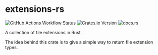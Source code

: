 # extensions-rs

[![GitHub Actions Workflow Status](https://img.shields.io/github/actions/workflow/status/travisbaars/extensions-rs/integrate.yml?branch=main&logo=github)](https://github.com/travisbaars/extensions-rs/actions)
[![Crates.io Version](https://img.shields.io/crates/v/extensions-rs)](https://crates.io/crates/extensions-rs)
[![docs.rs](https://img.shields.io/docsrs/extensions-rs)](https://docs.rs/extensions-rs)

A collection of file extensions in Rust.

The idea behind this crate is to give a simple way to return file extension types.
